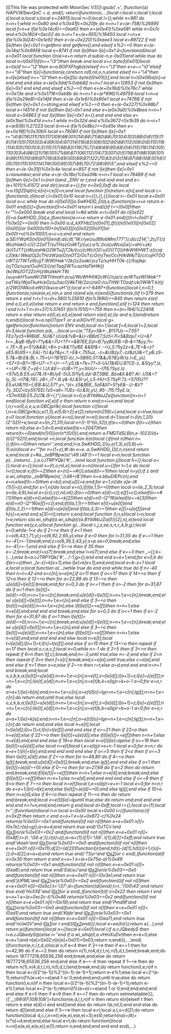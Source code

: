 ([[This file was protected with MoonSec V3]]):gsub('.+', (function(a) _IVAPVWSwvQnC = a; end)); return(function(o,...)local r;local c;local t;local d;local a;local s;local e=24915;local n=0;local l={};while n<981 do n=n+1;while n<0x80 and e%0x41fc<0x20fe do n=n+1 e=(e-758)%26895 local f=n+e if(e%0x14c6)<=0xa63 then e=(e*0x41)%0xa581 while n<0x7c and e%0x1804<0xc02 do n=n+1 e=(e+955)%18450 local r=n+e if(e%0x3d24)<0x1e92 then e=(e+0x220)%0xaee3 local e=89722 if not l[e]then l[e]=0x1 t=getfenv and getfenv();end elseif e%2~=0 then e=(e-0x14a)%0x9958 local e=8741 if not l[e]then l[e]=0x1 d=function(d)local e=0x01 local function l(n)e=e+n return d:sub(e-n,e-0x01)end while true do local n=l(0x01)if(n=="\5")then break end local e=c.byte(l(0x01))local e=l(e)if n=="\2"then e=a.BGPXFhgb(e)elseif n=="\3"then e=e~="\0"elseif n=="\6"then t[e]=function(e,n)return o(8,nil,o,n,e)end elseif n=="\4"then e=t[e]elseif n=="\0"then e=t[e][l(c.byte(l(0x01)))];end local n=l(0x08)a[n]=e end end end else e=(e*0x3dd)%0xbb82 n=n+1 local e=12853 if not l[e]then l[e]=0x1 end end end elseif e%2~=0 then e=(e+0x16d)%0x76c7 while n<0x13e and e%0x1716<0xb8b do n=n+1 e=(e*696)%49759 local t=n+e if(e%0x29e8)<0x14f4 then e=(e-0x1e6)%0x90e1 local e=74768 if not l[e]then l[e]=0x1 c=string;end elseif e%2~=0 then e=(e-0x227)%0x98b7 local e=14514 if not l[e]then l[e]=0x1 end else e=(e*0x3a0)%0x8bea n=n+1 local e=54863 if not l[e]then l[e]=0x1 a={};end end end else e=(e*0x1be)%0x41d n=n+1 while n<0x32d and e%0x3672<0x1b39 do n=n+1 e=(e*936)%27223 local d=n+e if(e%0x8bc)>=0x45e then e=(e+0x19f)%0x30b5 local e=79080 if not l[e]then l[e]=0x1 r="\4\8\116\111\110\117\109\98\101\114\66\71\80\88\70\104\103\98\0\6\115\116\114\105\110\103\4\99\104\97\114\116\83\106\102\90\68\113\108\0\6\115\116\114\105\110\103\3\115\117\98\83\119\75\72\68\68\95\68\0\6\115\116\114\105\110\103\4\98\121\116\101\71\66\67\106\112\114\73\107\0\5\116\97\98\108\101\6\99\111\110\99\97\116\83\69\105\89\87\122\75\83\0\5\116\97\98\108\101\6\105\110\115\101\114\116\100\95\107\88\70\72\98\90\5";end elseif e%2~=0 then e=(e-0x31f)%0x1c4e local e=857 if not l[e]then l[e]=0x1 s=tonumber;end else e=(e-0x18e)%0xa39b n=n+1 local e=78489 if not l[e]then l[e]=0x1 t=(not t)and _ENV or t;end end end end end e=(e+1011)%41572 end d(r);local e={};for n=0x0,0xff do local l=a.tSjfZDql(n);e[n]=l;e[l]=n;end local function f(n)return e[n];end local c=(function(c,d)local r,l=0x01,0x10 local n={{},{},{}}local t=-0x01 local e=0x01 local o=c while true do n[0x03][a.SwKHDD_D(d,e,(function()e=r+e return e-0x01 end)())]=(function()t=t+0x01 return t end)()if t==(0x0f)then t=""l=0x000 break end end local t=#d while e<t+0x01 do n[0x02][l]=a.SwKHDD_D(d,e,(function()e=r+e return e-0x01 end)())l=l+0x01 if l%0x02==0x00 then l=0x00 a.d_kXFHbZ(n[0x01],(f((((n[0x03][n[0x02][0x00]]or 0x00)*0x10)+(n[0x03][n[0x02][0x01]]or 0x00)+o)%0x100)));o=c+o;end end return a.SEiYWzKS(n[0x01])end);d(c(6,"W.r/yeUu{89obMm777"));d(c(214,";2cjT{/zWu)HakO:c){):22aTT/{uTHzzOoWTj/{uc):a%:2ca{uWca2a{)=aH/+zk){k)lTJTT{zWuzaHkO2WTu2jT2k/(ccj{cWc)O)):u(O{{TO))HkWWHWT:z))caj:c2{kk/:Wka)Oj2cTH/zWza{O{nOT2/OcT{cO{njTw{Oc{H/kWAjTS/c/cujHTOOcWT2/TWTz9)cjjT:WW)Hak^/2k{)z2uakt:jczTz/szHHTOk-{{/Xaj)kp:{cjTOz/uza/Ou(H{3/{/a)Taq2WTu:acHaTkH#/j){kcWa2OT2ZcH{zWu)kkH:T#){uuyukHTuaaW/2WTHmaH:zcu{/WcWHH)#2cW{//cja/z:acWTuzW)Wak^?caTWz/WjaTkuHckOz{u2acO{#kTW/2zc)/aO:/cuTHW:TOzaf:ck/)WWT:k)t)jz/2WO)Wkcd:eW{){kuca:uH"));local e=(-6497+(function()local t,n=0,1;(function(e,n)e(e(e,e),n(n,e and n)and e(e,n))end)(function(e,l)if t>379 then return e end t=t+1 n=(n+390)%25610 if(n%1690)>=845 then return e(e(l and e,l),e(l,e))else return e end return e end,function(l,e)if t>124 then return l end t=t+1 n=(n+37)%37451 if(n%1510)>=755 then n=(n+194)%22408 return e else return e(l(l,e),e(l,e))end return e(e(l,e),l(e and e,l))end)return n;end)())local h=a.npOTqnrT or a.eiXDivYF;local g=(getfenv)or(function()return _ENV end);local m=1;local f=4;local t=2;local d=3;local function p(k,...)local u=c(e,"TEy=5&<-.,B?l7Uz-=7.55?FEz7yz5<RllBdE..5Ul&?.UUz&?vB<&U-rBBzE7,5z5<7l<5&Bzp7.<U=&?l<=.,&qB-lBy5=??y&&=7U<?7<=&B7EE,Ezl<B.?yyBUEB.<B-&<?&yy,?l=<.7E=,B.y=5?z&&&l,=B<-z<&&?7ylBE &&B!&<.-=U_5.?5y2z=&,7E=&=z?yE5.8Ull5==,EA}-?U.&y?&y<.?,=E&<.755uz,.-z=&UBzy7,-zz&zUl&<?,yB.zS-5.7&=lB.E&.Bl,<.75=U=?B?ED-lU.,l=5B9G.5?7&&J5?lEyW.lz.l=E,,yU,<57<5=B?=?B<U7-<?-U=-=?.y5,t&+7b=7?=ll-UU7&llEU.B?CE-z,.&5lyy?,lz,<=UP=7B.7_,=zE<.l.Ul.&E=-zUB=??,y=5lUU=--I7l5.?5yz.lz.<57s5,B.E5.uU7&.l5=*BUyE-5UL5l?ly5,dzl-B7,5*BlE..Bzo&ll.&B?.Al-.U5&<?ly,,5L-<l7l&,?iEl..zB<_l7=.B.y&-lU.&5l-yl,,L5-HU<5.?5yP.7z.<57I5U??E5.eUl&?l5={,lEB.&U_57?.y<,^zl<.z5&fBlE,.5zE&ll7=5?yE&-.U-&V?7y.,5DZ<lzy55?EEl.?z5<all=.?UEc-lU.&5l_yU,.95-.7l5.?5yE.lz,<57m55B.E5.ZU7&.l5={,l");local n=0;a.BYbWaJZa(function()n=n+1 end)local function e(l,e)if e then return n end;n=l+n;end local l,n,r=o(0,o,e,u,a.GBCjprIk);local function c()local l,n=a.GBCjprIk(u,e(1,3),e(5,6)+2);e(2);return(n*256)+l;end;local z=true;local z=0 local function y()local e=n();local n=n();local d=1;local t=(l(n,1,20)*(2^32))+e;local e=l(n,21,31);local n=((-1)^l(n,32));if(e==0)then if(t==z)then return n*0;else e=1;d=0;end;elseif(e==2047)then return(t==0)and(n*(1/0))or(n*(0/0));end;return a.FMDTdSLB(n,e-1023)*(d+(t/(2^52)));end;local _=n;local function b(n)local l;if(not n)then n=_();if(n==0)then return'';end;end;l=a.SwKHDD_D(u,e(1,3),e(5,6)+n-1);e(n)local e=""for n=(1+z),#l do e=e..a.SwKHDD_D(l,n,n)end return e;end;local z=#a._zeBPBpw(s('\49.\48'))~=1 local e=n;local function p(...)return{...},a.cJTRPYQk('#',...)end local function j()local h={};local o={};local e={};local s={h,o,nil,e};local e=n()local u={}for t=1,e do local l=r();local e;if(l==2)then e=(r()~=#{});elseif(l==1)then local n=y();if z and a.wi_sihqt(a._zeBPBpw(n),'.(\48+)$')then n=a.bbuDlEPc(n);end e=n;elseif(l==3)then e=b();end;u[t]=e;end;for e=1,n()do o[e-(#{1})]=j();end;for s=1,n()do local e=r();if(l(e,1,1)==0)then local o=l(e,2,3);local a=l(e,4,6);local e={c(),c(),nil,nil};if(o==0)then e[d]=c();e[f]=c();elseif(o==#{1})then e[d]=n();elseif(o==k[2])then e[d]=n()-(2^16)elseif(o==k[3])then e[d]=n()-(2^16)e[f]=c();end;if(l(a,1,1)==1)then e[t]=u[e[t]]end if(l(a,2,2)==1)then e[d]=u[e[d]]end if(l(a,3,3)==1)then e[f]=u[e[f]]end h[s]=e;end end;s[3]=r();return s;end;local function _(l,n,e)local t=n;local t=e;return s(a.wi_sihqt(a.wi_sihqt(({a.BYbWaJZa(l)})[2],n),e))end local function ee(y,e,u)local function g(...)local c,j,z,ee,s,n,r,_,k,b,g,l;local e=0;while-1<e do if 2>=e then if e<1 then c=o(6,43,1,71,y);j=o(6,92,2,65,y);else if e>0 then for l=31,55 do if e~=1 then n=-41;r=-1;break;end;z=o(6,39,3,43,y);s=p ee=0;break;end;else n=-41;r=-1;end end else if 5<=e then if 3<e then for n=23,94 do if e>5 then e=-2;break;end;l=o(7);break;end;else l=o(7);end else if e==3 then _={};k={...};else b=a.cJTRPYQk('#',...)-1;g={};end end end e=e+1;end;for e=0,b do if(e>=z)then _[e-z]=k[e+1];else l[e]=k[e+1];end;end;local e=b-z+1 local e;local o;local function a(...)while true do end end while true do if n<-40 then n=n+42 end e=c[n];o=e[m];if o>11 then if o<=17 then if 14>=o then if 12<o then if 12~=o then for a=22,89 do if 13~=o then u[e[d]]=l[e[t]];break;end;for o=0,3 do if o<=1 then if o>-2 then for a=31,87 do if o<1 then l[e[t]]=(e[d]~=0);n=n+1;e=c[n];break;end;u[e[d]]=l[e[t]];n=n+1;e=c[n];break;end;else u[e[d]]=l[e[t]];n=n+1;e=c[n];end else if 3~=o then l[e[t]]=u[e[d]];n=n+1;e=c[n];else if(l[e[t]]==e[f])then n=n+1;else n=e[d];end;end end end break;end;else for o=0,3 do if o<=1 then if o>-2 then for a=31,87 do if o<1 then l[e[t]]=(e[d]~=0);n=n+1;e=c[n];break;end;u[e[d]]=l[e[t]];n=n+1;e=c[n];break;end;else u[e[d]]=l[e[t]];n=n+1;e=c[n];end else if 3~=o then l[e[t]]=u[e[d]];n=n+1;e=c[n];else if(l[e[t]]==e[f])then n=n+1;else n=e[d];end;end end end end else local n=e[t];local t=l[e[d]];l[n+1]=t;l[n]=t[e[f]];end else if o>15 then if 13<=o then repeat if o<17 then local o,r,a,c,f;local n=0;while n>-1 do if 2<n then if n>=5 then if 3<=n then repeat if 6>n then l(f,c);break;end;n=-2;until true;else n=-2;end else if 2<n then repeat if 3<n then f=o[r];break;end;c=o[a];until true;else c=o[a];end end else if n<1 then o=e;else if 2~=n then r=t;else a=d;end end end n=n+1 end break;end;local o,z,b,k,a;l[e[t]]=u[e[d]];n=n+1;e=c[n];o=e[t];z=l[e[d]];l[o+1]=z;l[o]=z[e[f]];n=n+1;e=c[n];l(e[t],e[d]);n=n+1;e=c[n];o=e[t]b,k=s(l[o](h(l,o+1,e[d])))r=k+o-1 a=0;for e=o,r do a=a+1;l[e]=b[a];end;n=n+1;e=c[n];o=e[t]l[o]=l[o](h(l,o+1,r))n=n+1;e=c[n];l[e[t]]();n=n+1;e=c[n];do return end;until true;else local o,z,k,b,a;l[e[t]]=u[e[d]];n=n+1;e=c[n];o=e[t];z=l[e[d]];l[o+1]=z;l[o]=z[e[f]];n=n+1;e=c[n];l(e[t],e[d]);n=n+1;e=c[n];o=e[t]k,b=s(l[o](h(l,o+1,e[d])))r=b+o-1 a=0;for e=o,r do a=a+1;l[e]=k[a];end;n=n+1;e=c[n];o=e[t]l[o]=l[o](h(l,o+1,r))n=n+1;e=c[n];l[e[t]]();n=n+1;e=c[n];do return end;end else local n=e[t];local t=l[e[d]];l[n+1]=t;l[n]=t[e[f]];end end else if o>=21 then if 22>o then n=e[d];else if 22==o then l[e[t]]=u[e[d]];else if(l[e[t]]==e[f])then n=n+1;else n=e[d];end;end end else if 19>o then local e=e[t]l[e]=l[e](h(l,e+1,r))else if o==19 then l[e[t]]=u[e[d]];else local n=e[t]local t,e=s(l[n](h(l,n+1,e[d])))r=e+n-1 local e=0;for n=n,r do e=e+1;l[n]=t[e];end;end end end end else if o<=5 then if 2<o then if o<=3 then l(e[t],e[d]);else if 2<=o then for n=49,80 do if 4~=o then l[e[t]]();break;end;u[e[d]]=l[e[t]];break;end;else l[e[t]]();end end else if o<1 then l[e[t]]=(e[d]~=0);else if 0~=o then for a=27,69 do if o<2 then do return end;break;end;if(l[e[t]]==e[f])then n=n+1;else n=e[d];end;break;end;else if(l[e[t]]==e[f])then n=n+1;else n=e[d];end;end end end else if o<=8 then if 6<o then if 7~=o then local n=e[t]local t,e=s(l[n](h(l,n+1,e[d])))r=e+n-1 local e=0;for n=n,r do e=e+1;l[n]=t[e];end;else l[e[t]]=(e[d]~=0);end else l[e[t]]();end else if 10>o then n=e[d];else if 6<=o then repeat if 11~=o then do return end;break;end;local e=e[t]l[e]=l[e](h(l,e+1,r))until true;else do return end;end end end end end n=1+n;end;end;return g end;local d=0xff;local r={};local a=(1);local t='';(function(n)local l=n local o=0x00 local e=0x00 l={(function(c)if o>0x2f then return c end o=o+1 e=(e+0x872-c)%0x24 return(e%0x03==0x1 and(function(l)if not n[l]then e=e+0x01 n[l]=(0x7e);r[a]=g();a=a+d;end return true end)'OJTCv'and l[0x3](0x68+c))or(e%0x03==0x2 and(function(l)if not n[l]then e=e+0x01 n[l]=(0x8f);t={t..'\58 a',t};r[a]=j();a=a+(1);t[1]='\58'..t[1];d[2]=0xff;end return true end)'iAash'and l[0x1](c+0x3c5))or(e%0x03==0x0 and(function(l)if not n[l]then e=e+0x01 n[l]=(0x11);d[2]=(d[2]*(_(function()r()end,h(t))-_(d[1],h(t))))+1;r[a]={};d=d[2];a=a+d;end return true end)'_TSyr'and l[0x2](c+0x3ae))or c end),(function(a)if o>0x30 then return a end o=o+1 e=(e+0x75a-a)%0x49 return(e%0x03==0x1 and(function(l)if not n[l]then e=e+0x01 n[l]=(0xa6);end return true end)'EdceJ'and l[0x3](0x27f+a))or(e%0x03==0x0 and(function(l)if not n[l]then e=e+0x01 n[l]=(0x3e);end return true end)'jUPML'and l[0x2](a+0x167))or(e%0x03==0x2 and(function(l)if not n[l]then e=e+0x01 n[l]=(0x5c);t='\37';d={function()d()end};t=t..'\100\43';end return true end)'HxXXE'and l[0x1](a+0x221))or a end),(function(t)if o>0x22 then return t end o=o+1 e=(e+0xc2c-t)%0x46 return(e%0x03==0x2 and(function(l)if not n[l]then e=e+0x01 n[l]=(0x19);end return true end)'PmdtR'and l[0x2](0x208+t))or(e%0x03==0x0 and(function(l)if not n[l]then e=e+0x01 n[l]=(0xd1);end return true end)'Kbfe_'and l[0x3](t+0x267))or(e%0x03==0x1 and(function(l)if not n[l]then e=e+0x01 n[l]=(0xa7);end return true end)'nUwGV'and l[0x1](t+0x3ac))or t end)}l[0x2](0x13ae)end){};local e=ee(h(r));return e(...);end return p((function()local n={}local e=0x01;local l;if a.cJQbedyS then l=a.cJQbedyS(p)else l=''end if a.wi_sihqt(l,a.vHmXuDv_)then e=e+0;else e=e+1;end n[e]=0x02;n[n[e]+0x01]=0x03;return n;end)(),...)end)((function(e,n,l,t,d,o)local o;if e<4 then if 2<=e then if e>=1 then for o=42,96 do if e~=2 then do return n(1),n(4,d,t,l,n),n(5,d,t,l)end;break;end;do return 16777216,65536,256 end;break;end;else do return 16777216,65536,256 end;end else if e~=-4 then repeat if 1~=e then do return n(1),n(4,d,t,l,n),n(5,d,t,l)end;break;end;do return function(l,e,n)if n then local e=(l/2^(e-1))%2^((n-1)-(e-1)+1);return e-e%1;else local e=2^(e-1);return(l%(e+e)>=e)and 1 or 0;end;end;end;until true;else do return function(l,e,n)if n then local e=(l/2^(e-1))%2^((n-1)-(e-1)+1);return e-e%1;else local e=2^(e-1);return(l%(e+e)>=e)and 1 or 0;end;end;end;end end else if e>5 then if e>6 then if e==7 then do return setmetatable({},{['__\99\97\108\108']=function(e,d,l,t,n)if n then return e[n]elseif t then return e else e[d]=l end end})end else do return l(e,nil,l);end end else do return d[l]end;end else if 5~=e then local e=t;local a,t,o=d(2);do return function()local d,c,l,n=n(l,e(e,e),e(e,e)+3);e(4);return(n*a)+(l*t)+(c*o)+d;end;end;else local e=t;do return function()local n=n(l,e(e,e),e(e,e));e(1);return n;end;end;end end end end),...)
